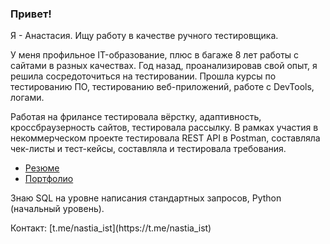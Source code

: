 ### Привет!

Я - Анастасия. Ищу работу в качестве ручного тестировщика. 

<!--У меня профильное IT-образование, плюс в багаже 8 лет работы с сайтами в разных качествах:
- писала тз,
- проверяла качество и принимала сайты от разработчиков,
- занималась поисковым продвижением,
- администрировала сайты (cms Bitrix, Joomla),
- правила небольшие баги на фронте (PHP).-->

У меня профильное IT-образование, плюс в багаже 8 лет работы с сайтами в разных качествах. Год назад, проанализировав свой опыт, я решила сосредоточиться на тестировании. Прошла курсы по тестированию ПО,  тестированию веб-приложений, работе с DevTools, логами.

Работая на фрилансе тестировала вёрстку, адаптивность, кроссбраузерность сайтов, тестировала рассылку. В рамках участия в некоммерческом проекте тестировала REST API в Postman, составляла чек-листы и тест-кейсы, составляла и тестировала требования.

- [Резюме](https://drive.google.com/file/d/1e3UZ3RZmYM360AuHXqCxQgOFFsWR-jE3/view?usp=drive_link)
- [Портфолио](https://github.com/nastyaist/portfolio)

Знаю SQL на уровне написания стандартных запросов, Python (начальный уровень). 

<!--Хотела бы углубиться в тестирование, получить больше практического опыта. На данный момент привлекает тестирование бэкэнда, хотелось бы лучше понимать подкапотную часть приложений. Буду рада выполнить тестовое задание.--!>

Контакт: [t.me/nastia_ist](https://t.me/nastia_ist)

<!--
**nastyaist/nastyaist** is a ✨ _special_ ✨ repository because its `README.md` (this file) appears on your GitHub profile.

Here are some ideas to get you started:

- 🔭 I’m currently working on ...
- 🌱 I’m currently learning ...
- 👯 I’m looking to collaborate on ...
- 🤔 I’m looking for help with ...
- 💬 Ask me about ...
- 📫 How to reach me: ...
- 😄 Pronouns: ...
- ⚡ Fun fact: ...
-->
